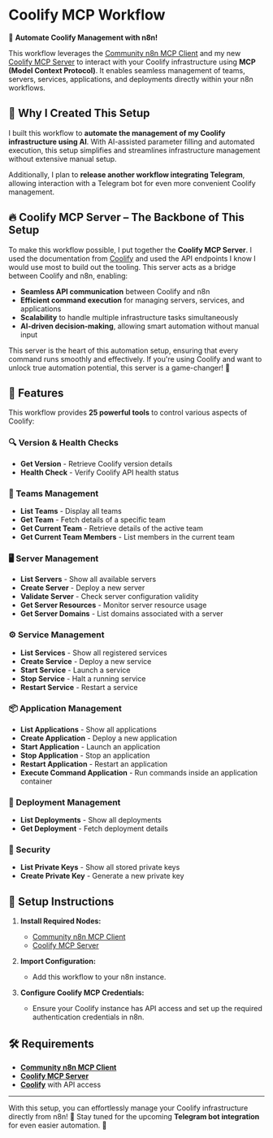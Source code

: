 # Coolify MCP Workflow

🚀 **Automate Coolify Management with n8n!**

This workflow leverages the [Community n8n MCP Client](https://github.com/n8n-nodes-mcp) and my new [Coolify MCP Server](https://github.com/coolify-mcp-server) to interact with your Coolify infrastructure using **MCP (Model Context Protocol)**. It enables seamless management of teams, servers, services, applications, and deployments directly within your n8n workflows. 

## 🎯 Why I Created This Setup
I built this workflow to **automate the management of my Coolify infrastructure using AI**. With AI-assisted parameter filling and automated execution, this setup simplifies and streamlines infrastructure management without extensive manual setup.

Additionally, I plan to **release another workflow integrating Telegram**, allowing interaction with a Telegram bot for even more convenient Coolify management.

## 🔥 Coolify MCP Server – The Backbone of This Setup
To make this workflow possible, I put together the **Coolify MCP Server**. I used the documentation from [Coolify](https://coolify.io/docs/api-reference/authorization) and used the API endpoints I know I would use most to build out the tooling. This server acts as a bridge between Coolify and n8n, enabling:

- **Seamless API communication** between Coolify and n8n
- **Efficient command execution** for managing servers, services, and applications
- **Scalability** to handle multiple infrastructure tasks simultaneously
- **AI-driven decision-making**, allowing smart automation without manual input

This server is the heart of this automation setup, ensuring that every command runs smoothly and effectively. If you're using Coolify and want to unlock true automation potential, this server is a game-changer! 🚀

## 📌 Features

This workflow provides **25 powerful tools** to control various aspects of Coolify:

### 🔍 Version & Health Checks
- **Get Version** - Retrieve Coolify version details
- **Health Check** - Verify Coolify API health status

### 👥 Teams Management
- **List Teams** - Display all teams
- **Get Team** - Fetch details of a specific team
- **Get Current Team** - Retrieve details of the active team
- **Get Current Team Members** - List members in the current team

### 🖥️ Server Management
- **List Servers** - Show all available servers
- **Create Server** - Deploy a new server
- **Validate Server** - Check server configuration validity
- **Get Server Resources** - Monitor server resource usage
- **Get Server Domains** - List domains associated with a server

### ⚙️ Service Management
- **List Services** - Show all registered services
- **Create Service** - Deploy a new service
- **Start Service** - Launch a service
- **Stop Service** - Halt a running service
- **Restart Service** - Restart a service

### 📦 Application Management
- **List Applications** - Show all applications
- **Create Application** - Deploy a new application
- **Start Application** - Launch an application
- **Stop Application** - Stop an application
- **Restart Application** - Restart an application
- **Execute Command Application** - Run commands inside an application container

### 🚀 Deployment Management
- **List Deployments** - Show all deployments
- **Get Deployment** - Fetch deployment details

### 🔐 Security
- **List Private Keys** - Show all stored private keys
- **Create Private Key** - Generate a new private key

## 🔧 Setup Instructions

1. **Install Required Nodes:**
   - [Community n8n MCP Client](https://www.npmjs.com/package/n8n-nodes-mcp)
   - [Coolify MCP Server](https://www.npmjs.com/package/coolify-mcp-server)

2. **Import Configuration:**
   - Add this workflow to your n8n instance.

3. **Configure Coolify MCP Credentials:**
   - Ensure your Coolify instance has API access and set up the required authentication credentials in n8n.


## 🛠️ Requirements

- [**Community n8n MCP Client**](https://www.npmjs.com/package/n8n-nodes-mcp)
- [**Coolify MCP Server**](https://www.npmjs.com/package/coolify-mcp-server)
- [**Coolify**](https://coolify.io) with API access

---

With this setup, you can effortlessly manage your Coolify infrastructure directly from n8n! 🎯 Stay tuned for the upcoming **Telegram bot integration** for even easier automation. 🤖


